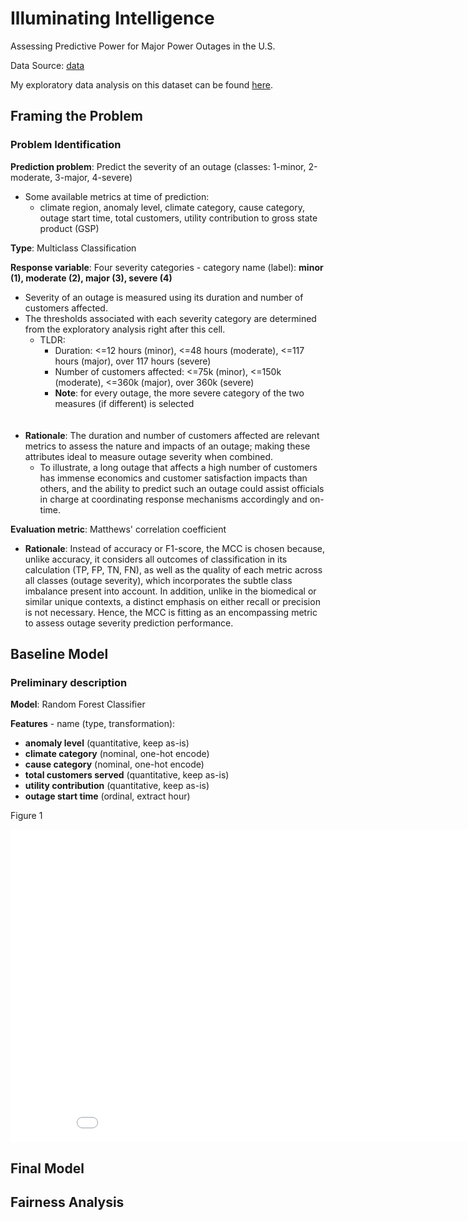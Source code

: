 # Illuminating Intelligence
Assessing Predictive Power for Major Power Outages in the U.S.

Data Source: [data](https://engineering.purdue.edu/LASCI/research-data/outages/outagerisks)


My exploratory data analysis on this dataset can be found [here](https://pndang.com/illuminating-cognizance/).


## Framing the Problem

### Problem Identification

**Prediction problem**: Predict the severity of an outage (classes: 1-minor, 2-moderate, 3-major, 4-severe)

- Some available metrics at time of prediction:
    - climate region, anomaly level, climate category, cause category, outage start time, total customers, utility contribution to gross state product (GSP)

**Type**: Multiclass Classification

<b>Response variable</b>: Four severity categories - category name (label): <b>minor (1), moderate (2), major (3), severe (4)</b>
- Severity of an outage is measured using its duration and number of customers affected.
- The thresholds associated with each severity category are determined from the exploratory analysis right after this cell.
    - TLDR: 
        - Duration: <=12 hours (minor), <=48 hours (moderate), <=117 hours (major), over 117 hours (severe)
        - Number of customers affected: <=75k (minor), <=150k (moderate), <=360k (major), over 360k (severe) 
        - **Note**: for every outage, the more severe category of the two measures (if different) is selected
        <br>
        <br>
- **Rationale**: The duration and number of customers affected are relevant metrics to assess the nature and impacts of an outage; making these attributes ideal to measure outage severity when combined. 
    - To illustrate, a long outage that affects a high number of customers has immense economics and customer satisfaction impacts than others, and the ability to predict such an outage could assist officials in charge at coordinating response mechanisms accordingly and on-time.

<b>Evaluation metric</b>: Matthews' correlation coefficient
- **Rationale**: Instead of accuracy or F1-score, the MCC is chosen because, unlike accuracy, it considers all outcomes of classification in its calculation (TP, FP, TN, FN), as well as the quality of each metric across all classes (outage severity), which incorporates the subtle class imbalance present into account. In addition, unlike in the biomedical or similar unique contexts, a distinct emphasis on either recall or precision is not necessary. Hence, the MCC is fitting as an encompassing metric to assess outage severity prediction performance.


## Baseline Model

### Preliminary description

**Model**: Random Forest Classifier

**Features** - name (type, transformation):
 - **anomaly level** (quantitative, keep as-is)
 - **climate category** (nominal, one-hot encode)
 - **cause category** (nominal, one-hot encode)
 - **total customers served** (quantitative, keep as-is)
 - **utility contribution** (quantitative, keep as-is) 
 - **outage start time** (ordinal, extract hour)


Figure 1 
<iframe src='assets/baseline-confusion-matrix' width=900 height=500 frameBorder=0></iframe>


## Final Model


## Fairness Analysis


